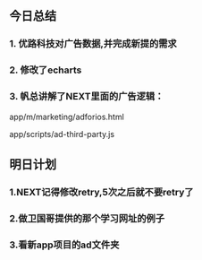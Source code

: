 ## 今日总结
### 1. 优路科技对广告数据,并完成新提的需求


### 2. 修改了echarts


### 3. 帆总讲解了NEXT里面的广告逻辑：
app/m/marketing/adforios.html

app/scripts/ad-third-party.js

## 明日计划
### 1.NEXT记得修改retry,5次之后就不要retry了

### 2.做卫国哥提供的那个学习网址的例子

### 3.看新app项目的ad文件夹